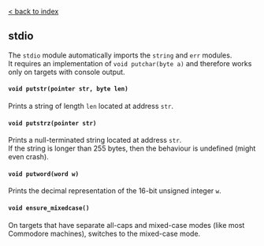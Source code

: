 [< back to index](../index.md)

## stdio

The `stdio` module automatically imports the `string` and `err` modules.  
It requires an implementation of `void putchar(byte a)` and therefore works only on targets with console output.

#### `void putstr(pointer str, byte len)`

Prints a string of length `len` located at address `str`.  

#### `void putstrz(pointer str)`

Prints a null-terminated string located at address `str`.  
If the string is longer than 255 bytes, then the behaviour is undefined (might even crash).

#### `void putword(word w)`

Prints the decimal representation of the 16-bit unsigned integer `w`.

#### `void ensure_mixedcase()`

On targets that have separate all-caps and mixed-case modes (like most Commodore machines), switches to the mixed-case mode.

